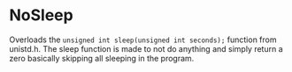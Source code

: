# NoSleep

Overloads the `unsigned int sleep(unsigned int seconds);` function from unistd.h. The sleep function is made to not do anything and simply return a zero basically skipping all sleeping in the program.
